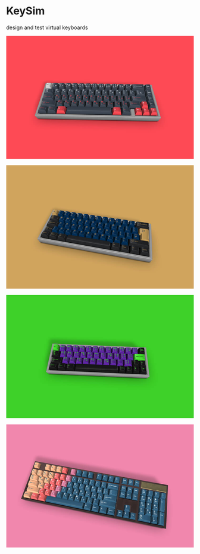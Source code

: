 # KeySim

design and test virtual keyboards

![alt example image](./public/example-1.jpg?raw=true)

![alt example image](./public/example-2.jpg?raw=true)

![alt example image](./public/example-3.jpg?raw=true)

![alt example image](./public/example-4.jpg?raw=true)
